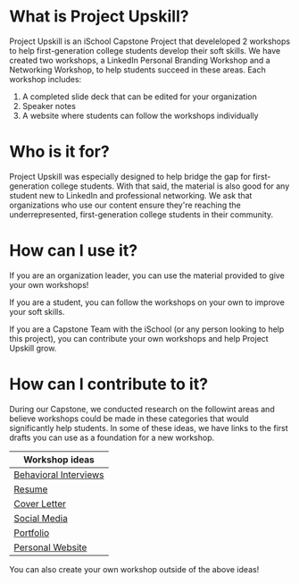 # What is Project Upskill?
Project Upskill is an iSchool Capstone Project that develeloped 2 workshops to help first-generation college students develop their soft skills. We have created two workshops, a LinkedIn Personal Branding Workshop and a Networking Workshop, to help students succeed in these areas. Each workshop includes:
1. A completed slide deck that can be edited for your organization
2. Speaker notes
3. A website where students can follow the workshops individually

# Who is it for?
Project Upskill was especially designed to help bridge the gap for first-generation college students. With that said, the material is also good for any student new to LinkedIn and professional networking. We ask that organizations who use our content ensure they're reaching the underrepresented, first-generation college students in their community.

# How can I use it?
If you are an organization leader, you can use the material provided to give your own workshops!

If you are a student, you can follow the workshops on your own to improve your soft skills.

If you are a Capstone Team with the iSchool (or any person looking to help this project), you can contribute your own workshops and help Project Upskill grow.

# How can I contribute to it?
During our Capstone, we conducted research on the followint areas and believe workshops could be made in these categories that would significantly help students. In some of these ideas, we have links to the first drafts you can use as a foundation for a new workshop.

| Workshop ideas      |
| ----------- |
| [Behavioral Interviews]()   |
| [Resume]()      |
| [Cover Letter]()      |
| [Social Media]()   |
| [Portfolio]()   |
| [Personal Website]()   |

You can also create your own workshop outside of the above ideas!
